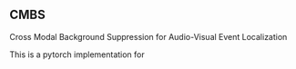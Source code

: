 ## CMBS
Cross Modal Background Suppression for Audio-Visual Event Localization

This is a pytorch implementation for
